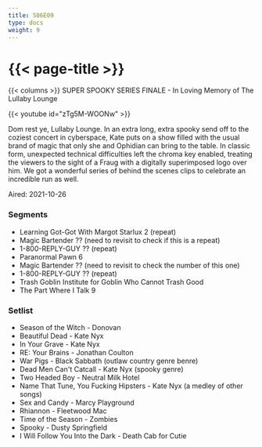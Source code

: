 ```yaml
---
title: S06E09
type: docs
weight: 9
---
```


# {{< page-title >}}

{{< columns >}}
SUPER SPOOKY SERIES FINALE - In Loving Memory of The Lullaby Lounge

{{< youtube id="zTg5M-WOONw" >}}

Dom rest ye, Lullaby Lounge.  In an extra long, extra spooky send off to the coziest concert in cyberspace, Kate puts on a show filled with the usual brand of magic that only she and Ophidian can bring to the table.  In classic form, unexpected technical difficulties left the chroma key enabled, treating the viewers to the sight of a Fraug with a digitally superimposed logo over him.  We got a wonderful series of behind the scenes clips to celebrate an incredible run as well.

Aired: 2021-10-26


### Segments
* Learning Got-Got With Margot Starlux 2 (repeat)
* Magic Bartender ?? (need to revisit to check if this is a repeat)
* 1-800-REPLY-GUY ?? (repeat)
* Paranormal Pawn 6
* Magic Bartender ?? (need to revisit to check the number of this one)
* 1-800-REPLY-GUY ?? (repeat)
* Trash Goblin Institute for Goblin Who Cannot Trash Good
* The Part Where I Talk 9


### Setlist
* Season of the Witch - Donovan
* Beautiful Dead - Kate Nyx
* In Your Grave - Kate Nyx
* RE: Your Brains - Jonathan Coulton
* War Pigs - Black Sabbath (outlaw country genre benre)
* Dead Men Can't Catcall - Kate Nyx (spooky genre)
* Two Headed Boy - Neutral Milk Hotel
* Name That Tune, You Fucking Hipsters - Kate Nyx (a medley of other songs)
* Sex and Candy - Marcy Playground
* Rhiannon - Fleetwood Mac
* Time of the Season - Zombies
* Spooky - Dusty Springfield
* I Will Follow You Into the Dark - Death Cab for Cutie
